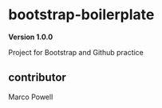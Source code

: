 # bootstrap-boilerplate

**Version 1.0.0**

Project for Bootstrap and Github practice 

## contributor

Marco Powell

